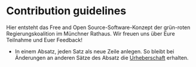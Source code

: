 # Contribution guidelines

Hier entsteht das Free and Open Source-Software-Konzept der grün-roten Regierungskoalition im Münchner Rathaus.
Wir freuen uns über Eure Teilnahme und Euer Feedback!

* In einem Absatz, jeden Satz als neue Zeile anlegen.
So bleibt bei Änderungen an anderen Sätze des Absatz die [Urheberschaft](https://github.com/missgreenwood/foss-concept/graphs/contributors) erhalten.